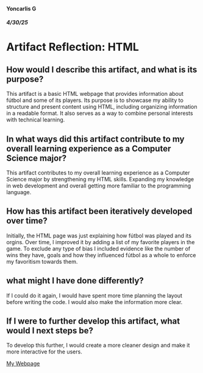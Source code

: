 #### Yoncarlis G
##### 4/30/25
# Artifact Reflection: HTML

## How would I describe this artifact, and what is its purpose?
This artifact is a basic HTML webpage that provides information about fútbol and some of its players. Its purpose is to showcase my ability to structure and present content using HTML, including organizing information in a readable format. It also serves as a way to combine personal interests with technical learning.

## In what ways did this artifact contribute to my overall learning experience as a Computer Science major?
This artifact contributes to my overall learning experience as a Computer Science major by strengthening my HTML skills. Expanding my knowledge in web development and overall getting more familiar to the programming language.
 
## How has this artifact been iteratively developed over time? 
Initially, the HTML page was just explaining how fútbol was played and its orgins. Over time, I improved it by adding a list of my favorite players in the game. To exclude any type of bias I included evidence like the number of wins they have, goals and how they influenced fútbol as a whole to enforce my favoritism towards them. 


## what might I have done differently?
If I could do it again, I would have spent more time planning the layout before writing the code. I would also make the information more clear.

## If I were to further develop this artifact, what would I next steps be?
To develop this further, I would create a more cleaner design and make it more interactive for the users.

[My Webpage](YoncarlisGrullon.github.io/Y_Grullon_FutbolPage.html)

